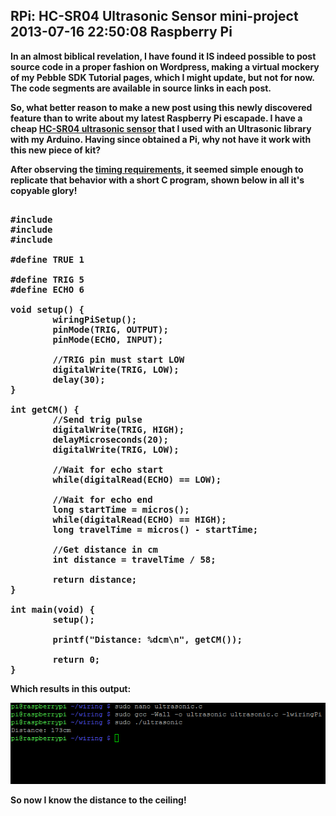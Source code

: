 RPi: HC-SR04 Ultrasonic Sensor mini-project
2013-07-16 22:50:08
Raspberry Pi
---

<strong>In an almost biblical revelation, I have found it IS indeed possible to post source code in a proper fashion on Wordpress, making a virtual mockery of my Pebble SDK Tutorial pages, which I might update, but not for now. The code segments are available in source links in each post. 

So, what better reason to make a new post using this newly discovered feature than to write about my latest Raspberry Pi escapade. I have a cheap <a title="HCSR04" href="http://letsmakerobots.com/node/30209">HC-SR04 ultrasonic sensor</a> that I used with an Ultrasonic library with my Arduino. Having since obtained a Pi, why not have it work with this new piece of kit?

After observing the <a title="Timing Requirements (Page 2)" href="http://jaktek.com/wp-content/uploads/2011/12/HC-SR04.pdf">timing requirements</a>, it seemed simple enough to replicate that behavior with a short C program, shown below in all it's copyable glory!

<!-- language="cpp" -->
<pre><div class="code-block">
#include <stdio.h>
#include <stdlib.h>
#include <wiringPi.h>

#define TRUE 1

#define TRIG 5
#define ECHO 6

void setup() {
        wiringPiSetup();
        pinMode(TRIG, OUTPUT);
        pinMode(ECHO, INPUT);

        //TRIG pin must start LOW
        digitalWrite(TRIG, LOW);
        delay(30);
}

int getCM() {
        //Send trig pulse
        digitalWrite(TRIG, HIGH);
        delayMicroseconds(20);
        digitalWrite(TRIG, LOW);

        //Wait for echo start
        while(digitalRead(ECHO) == LOW);

        //Wait for echo end
        long startTime = micros();
        while(digitalRead(ECHO) == HIGH);
        long travelTime = micros() - startTime;

        //Get distance in cm
        int distance = travelTime / 58;

        return distance;
}

int main(void) {
        setup();

        printf("Distance: %dcm\n", getCM());

        return 0;
}
</div></pre>

Which results in this output:

![](/assets/import/media/2013/07/ultrasonic.png?w=545)

So now I know the distance to the ceiling!
